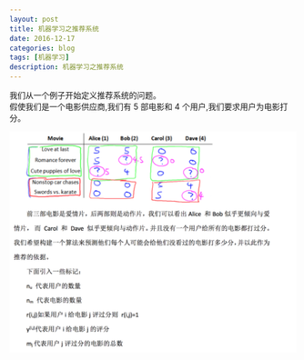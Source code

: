 ```yaml
---
layout: post
title: 机器学习之推荐系统
date: 2016-12-17
categories: blog
tags: [机器学习]
description: 机器学习之推荐系统
---
```


我们从一个例子开始定义推荐系统的问题。    
假使我们是一个电影供应商,我们有 5 部电影和 4 个用户,我们要求用户为电影打分。   

![](https://raw.githubusercontent.com/whuhan2013/myImage/master/machineLearning/class11/p1.png)